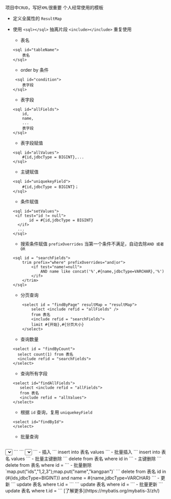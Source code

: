 项目中`CRUD`，写好`XML`很重要
个人经常使用的模板
- 定义全属性的 `ResultMap`
- 使用 `<sql></sql>` 抽离片段 
`<include></include>` 重复使用 
    - 表名 
    ```
    <sql id="tableName">
        表名
    </sql>
    ```
    - order by 条件
    ```
     <sql id="condition">
        表字段
    </sql>
    ```
    - 表字段
    ```
    <sql id="allFields">
        id,
        name,
        ...
        表字段
    </sql>
    ```
    - 表字段赋值
    ```
    <sql id="allValues">
        #{id,jdbcType = BIGINT},...
    </sql>
    ```
    - 主键赋值
    ```
    <sql id="uniquekeyField">
        #{id,jdbcType = BIGINT}；
    </sql>
    ```
  
    - 条件赋值
    ```
   <sql id="setValues">
     <if test="id != null">
           id = #{id,jdbcType = BIGINT}
      </if>
      ...
    </sql>
    ```
    - 搜索条件赋值 `prefixOverrides` 当第一个条件不满足，自动去除`AND 或者 OR`  
    ```
    <sql id = "searchFields">
        trim prefix="where" prefixOverrides="and|or">  
            <if test="name!=null">  
                AND name like concat('%',#{name,jdbcType=VARCHAR},'%')
            </if>  
        </trim>  
    </sql>
    ```
    - 分页查询
    ```
        <select id = "findByPage" resultMap = "resultMap">
            select <include refid = "allFields" />
            from 表名
            <include refid = "searchFields">
            limit #{开始},#{分页大小}
        </select>
    ```
    - 查询数量
     ```
   <select id = "findByCount">
       select count(1) from 表名
       <include refid = "searchFields">
    </select>
     ```
    - 查询所有字段
    ```
    <select id="findAllFields">
       select <include refid = "allFields">
       from 表名
       <include refid = "allValues">
    </select>
    ```
    - 根据 `id` 查询，复用 `uniquekeyField`
       
    ```
    <select id="findById">
    </select>
    ```
    - 批量查询
    ```
<select id="batchSelect" resultType="" parameterType="java.util.List">
        select <include refid = "allFields">
        from 表名 
        <where>
           id in
            <trim prefix="(" suffix=")">
                <foreach collection="list" item="item"  index="index"  separator=",">
                    <include refid = "setValues">
                </foreach>
            </trim>
        </where>
        order by <include refid = "condition">
    </select>
    ```
    ```
 <select id="findByArray" parameterType="Object[]" resultType="">
      select <include refid = "allFields">
      from 表名
        <where>
          <if test="array!=null">
              <foreach collection="array" index="index" item="item"
                           open="and id in("separator=","close=")">
                      #{item.id}
              </foreach>
        </if>
        </where>
</select>
    ```
    - 插入
        ```
   <insert id = "insert">
       insert into 表名
       <include refid = "allFields">
       values
       <include refid = "setValues">
    </insert>
     ```
    - 批量插入
    ```
   <insert id="batchInsert" parameterType="java.util.List" useGeneratedKeys="true" keyProperty="id">
        insert into 表名 
        <include refid = "allFields">
        values
        <!--mybatis 参数映射为list @Param 可以指定入参名称-->
        <foreach collection="list" item="item" index="index" separator=",">
        <include refid = "setValues">
        </foreach>
    </insert>
     ```
    - 批量主键删除
    ```
     <delete id="batchDelete" parameterType="long">
        delete from 表名 where id in
        <foreach collection="array" item="item" open="(" separator="," close=")">
        <include refid = "uniquekeyField">
        </foreach>
    </delete>
    ```
    - 主键删除
    ```
     <delete id="delete" parameterType="long">
        delete from 表名 where id = <include refid = "uniquekeyField">
    </delete>
    ```
    - 批量删除 `map.put("ids","1,2,3");map.put("name","kangpan")` 
    ```
    <delete id="batchDelete" parameterType="java.util.Map">
      delete from 表名
        <where>
            <if test="ids != null">
                id in (#{ids,jdbcType=BIGINT})
            </if>
            <if test="name != null && name != ''">
                and name = #{name,jdbcType=VARCHAR}
            </if>
        </where>
    </delete>
    ```
    - 更新
      ```
     <update id="update" parameterType="">
        update 表名 
        <set>
          <include refid = "setValues">
        </set>
        where t.id = <include refid = "uniquekeyField">
    </update>
      ```
      ```
  <update id="update" parameterType="">  
        update 表名  
        <trim prefix="SET" suffixOverrides=",">  
        <include refid = "setValues">
        </trim>  
        where id = <include refid = "uniquekeyField"> 
    </update>
      ```
    - 批量更新
     ```
     <update id="batchUpdate" parameterType="java.util.List">
        <foreach collection="list" item="item" index="index" open="" close="" separator=";">
            update 表名 
            <set>
                <include refid = "setValues">
            </set>
            where t.id = <include refid = "uniquekeyField">
        </foreach>
    </update>
     ```
     [了解更多](https://mybatis.org/mybatis-3/zh/)